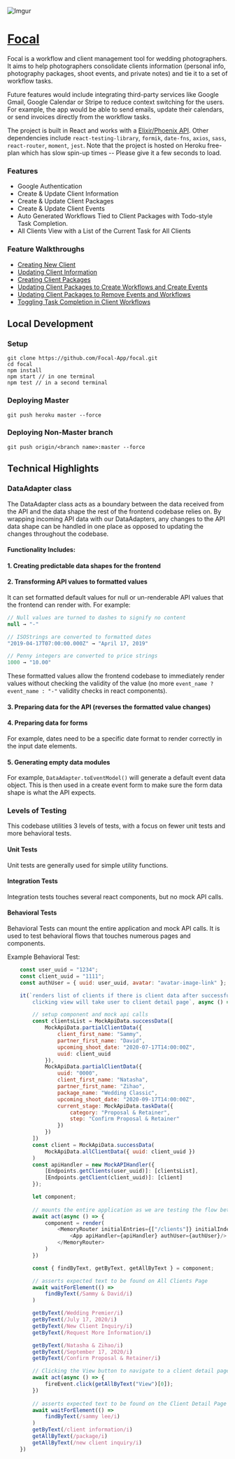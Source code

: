 ![Imgur](https://i.imgur.com/zKCEzXz.png)

# [Focal](https://focal--app.herokuapp.com)
Focal is a workflow and client management tool for wedding photographers. It aims to help photographers consolidate clients information (personal info, photography packages, shoot events, and private notes) and tie it to a set of workflow tasks. 

Future features would include integrating third-party services like Google Gmail, Google Calendar or Stripe to reduce context switching for the users. For example, the app would be able to send emails, update their calendars, or send invoices directly from the workflow tasks. 

The project is built in React and works with a [Elixir/Phoenix API](https://github.com/Focal-App/focal-api). Other dependencies include `react-testing-library`, `formik`, `date-fns`, `axios`, `sass`, `react-router`, `moment`, `jest`.
Note that the project is hosted on Heroku free-plan which has slow spin-up times -- Please give it a few seconds to load.

### Features
* Google Authentication
* Create & Update Client Information
* Create & Update Client Packages
* Create & Update Client Events
* Auto Generated Workflows Tied to Client Packages with Todo-style Task Completion.
* All Clients View with a List of the Current Task for All Clients

### Feature Walkthroughs
* [Creating New Client](https://youtu.be/S4hFWrvEMEs)
* [Updating Client Information](https://youtu.be/jgDKFMmitg8)
* [Creating Client Packages](https://youtu.be/uYYPxFlE4j8)
* [Updating Client Packages to Create Workflows and Create Events](https://youtu.be/t_G9iKNXW-8)
* [Updating Client Packages to Remove Events and Workflows](https://youtu.be/ajFJoyFmCwM)
* [Toggling Task Completion in Client Workflows](https://youtu.be/-RgP7XEnLcc)

## Local Development
### Setup
```
git clone https://github.com/Focal-App/focal.git
cd focal
npm install
npm start // in one terminal
npm test // in a second terminal
```
### Deploying Master
```
git push heroku master --force
```

### Deploying Non-Master branch
```
git push origin/<branch name>:master --force
```
## Technical Highlights 
### DataAdapter class
The DataAdapter class acts as a boundary between the data received from the API and the data shape the rest of the frontend codebase relies on. By wrapping incoming API data with our DataAdapters, any changes to the API data shape can be handled in one place as opposed to updating the changes throughout the codebase.

#### Functionality Includes:
#### 1. Creating predictable data shapes for the frontend
#### 2. Transforming API values to formatted values
It can set formatted default values for null or un-renderable API values that the frontend can render with. For example:
```javascript
// Null values are turned to dashes to signify no content
null → "-"

// ISOStrings are converted to formatted dates
"2019-04-17T07:00:00.000Z" → "April 17, 2019"

// Penny integers are converted to price strings
1000 → "10.00"
```
These formatted values allow the frontend codebase to immediately render values without checking the validity of the value (no more `event_name ? event_name : "-"` validity checks in react components).

#### 3. Preparing data for the API (reverses the formatted value changes)
#### 4. Preparing data for forms 
For example, dates need to be a specific date format to render correctly in the input date elements.
#### 5. Generating empty data modules
For example, `DataAdapter.toEventModel()` will generate a default event data object. This is then used in a create event form to make sure the form data shape is what the API expects. 


### Levels of Testing

This codebase utilities 3 levels of tests, with a focus on fewer unit tests and more behavioral tests.

#### Unit Tests
Unit tests are generally used for simple utility functions.

#### Integration Tests
Integration tests touches several react components, but no mock API calls.

#### Behavioral Tests
Behavioral Tests can mount the entire application and mock API calls. It is used to test behavioral flows that touches numerous pages and components.

Example Behavioral Test:
```javascript
    const user_uuid = "1234";
    const client_uuid = "1111";
    const authUser = { uuid: user_uuid, avatar: "avatar-image-link" };

    it(`renders list of clients if there is client data after successful call, 
        clicking view will take user to client detail page`, async () => {

        // setup component and mock api calls
        const clientsList = MockApiData.successData([
            MockApiData.partialClientData({
                client_first_name: "Sammy",
                partner_first_name: "David",
                upcoming_shoot_date: "2020-07-17T14:00:00Z",
                uuid: client_uuid
            }),
            MockApiData.partialClientData({ 
                uuid: "0000",
                client_first_name: "Natasha",
                partner_first_name: "Zihao",
                package_name: "Wedding Classic", 
                upcoming_shoot_date: "2020-09-17T14:00:00Z",
                current_stage: MockApiData.taskData({ 
                    category: "Proposal & Retainer", 
                    step: "Confirm Proposal & Retainer" 
                })
            })
        ])
        const client = MockApiData.successData(
            MockApiData.allClientData({ uuid: client_uuid })
        )
        const apiHandler = new MockAPIHandler({ 
            [Endpoints.getClients(user_uuid)]: [clientsList],
            [Endpoints.getClient(client_uuid)]: [client]
        });

        let component;
     
        // mounts the entire application as we are testing the flow between 2 pages
        await act(async () => {
            component = render(
                <MemoryRouter initialEntries={["/clients"]} initialIndex={0}>
                    <App apiHandler={apiHandler} authUser={authUser}/>
                </MemoryRouter>
            )
        })

        const { findByText, getByText, getAllByText } = component;

        // asserts expected text to be found on All Clients Page
        await waitForElement(() =>
            findByText(/Sammy & David/i)
        )

        getByText(/Wedding Premier/i)
        getByText(/July 17, 2020/i)
        getByText(/New Client Inquiry/i)
        getByText(/Request More Information/i)

        getByText(/Natasha & Zihao/i)
        getByText(/September 17, 2020/i)
        getByText(/Confirm Proposal & Retainer/i)

        // Clicking the View button to navigate to a client detail page
        await act(async () => {
            fireEvent.click(getAllByText("View")[0]);
        })
        
        // asserts expected text to be found on the Client Detail Page
        await waitForElement(() =>
            findByText(/sammy lee/i)
        )
        getByText(/client information/i)
        getAllByText(/package/i)
        getAllByText(/new client inquiry/i)
    })
```
